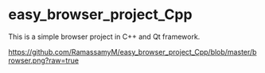 # easy_browser_project_Cpp
This is a simple browser project in C++ and Qt framework.

https://github.com/RamassamyM/easy_browser_project_Cpp/blob/master/browser.png?raw=true
